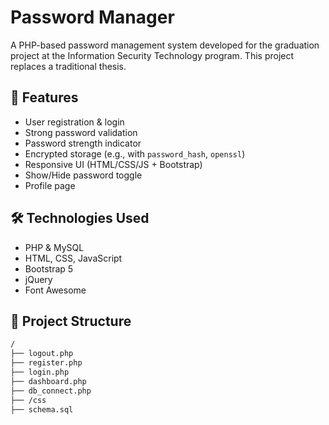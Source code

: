 # Password Manager

A PHP-based password management system developed for the graduation project at the Information Security Technology program. This project replaces a traditional thesis.

## 🔐 Features
- User registration & login
- Strong password validation
- Password strength indicator
- Encrypted storage (e.g., with `password_hash`, `openssl`)
- Responsive UI (HTML/CSS/JS + Bootstrap)
- Show/Hide password toggle
- Profile page

## 🛠️ Technologies Used
- PHP & MySQL
- HTML, CSS, JavaScript
- Bootstrap 5
- jQuery
- Font Awesome

## 📁 Project Structure
```bash
/
├── logout.php
├── register.php
├── login.php
├── dashboard.php
├── db_connect.php
├── /css
├── schema.sql
